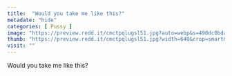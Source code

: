 ```yaml
---
title:  "Would you take me like this?"
metadate: "hide"
categories: [ Pussy ]
image: "https://preview.redd.it/cmctpqlugsl51.jpg?auto=webp&s=490dc0bda139d30693c0efc58ab64040d2ce0f3f"
thumb: "https://preview.redd.it/cmctpqlugsl51.jpg?width=640&crop=smart&auto=webp&s=f923af95e8f60cfa8bdd8a94f4bfe7457590f289"
visit: ""
---
```

Would you take me like this?
